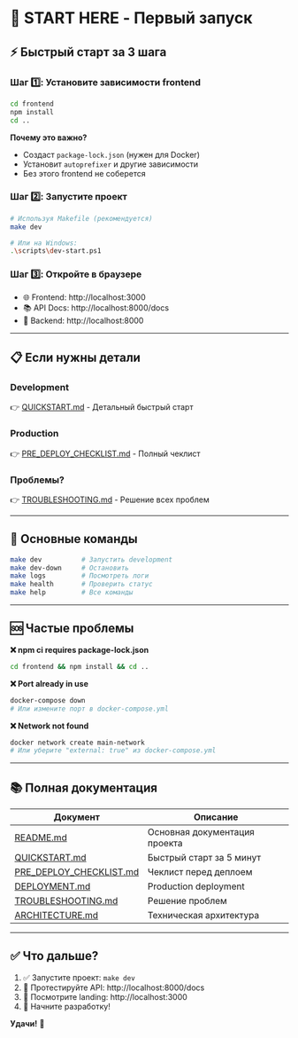 # 🚀 START HERE - Первый запуск

## ⚡ Быстрый старт за 3 шага

### Шаг 1️⃣: Установите зависимости frontend

```bash
cd frontend
npm install
cd ..
```

**Почему это важно?**
- Создаст `package-lock.json` (нужен для Docker)
- Установит `autoprefixer` и другие зависимости
- Без этого frontend не соберется

### Шаг 2️⃣: Запустите проект

```bash
# Используя Makefile (рекомендуется)
make dev

# Или на Windows:
.\scripts\dev-start.ps1
```

### Шаг 3️⃣: Откройте в браузере

- 🌐 Frontend: http://localhost:3000
- 📚 API Docs: http://localhost:8000/docs
- 🔧 Backend: http://localhost:8000

---

## 📋 Если нужны детали

### Development
👉 [QUICKSTART.md](QUICKSTART.md) - Детальный быстрый старт

### Production
👉 [PRE_DEPLOY_CHECKLIST.md](PRE_DEPLOY_CHECKLIST.md) - Полный чеклист

### Проблемы?
👉 [TROUBLESHOOTING.md](TROUBLESHOOTING.md) - Решение всех проблем

---

## 🎯 Основные команды

```bash
make dev          # Запустить development
make dev-down     # Остановить
make logs         # Посмотреть логи
make health       # Проверить статус
make help         # Все команды
```

---

## 🆘 Частые проблемы

**❌ npm ci requires package-lock.json**
```bash
cd frontend && npm install && cd ..
```

**❌ Port already in use**
```bash
docker-compose down
# Или измените порт в docker-compose.yml
```

**❌ Network not found**
```bash
docker network create main-network
# Или уберите "external: true" из docker-compose.yml
```

---

## 📚 Полная документация

| Документ | Описание |
|----------|----------|
| [README.md](README.md) | Основная документация проекта |
| [QUICKSTART.md](QUICKSTART.md) | Быстрый старт за 5 минут |
| [PRE_DEPLOY_CHECKLIST.md](PRE_DEPLOY_CHECKLIST.md) | Чеклист перед деплоем |
| [DEPLOYMENT.md](DEPLOYMENT.md) | Production deployment |
| [TROUBLESHOOTING.md](TROUBLESHOOTING.md) | Решение проблем |
| [ARCHITECTURE.md](ARCHITECTURE.md) | Техническая архитектура |

---

## ✅ Что дальше?

1. ✅ Запустите проект: `make dev`
2. 🧪 Протестируйте API: http://localhost:8000/docs
3. 🎨 Посмотрите landing: http://localhost:3000
4. 🔧 Начните разработку!

**Удачи!** 🎉
